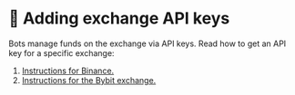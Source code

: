 # 🔑 Adding exchange API keys

Bots manage funds on the exchange via API keys. Read how to get an API key for a specific exchange:

1. [Instructions for Binance.](instructions-for-binance.md)
2. [Instructions for the Bybit exchange.](instructions-for-bybit-website.md)
